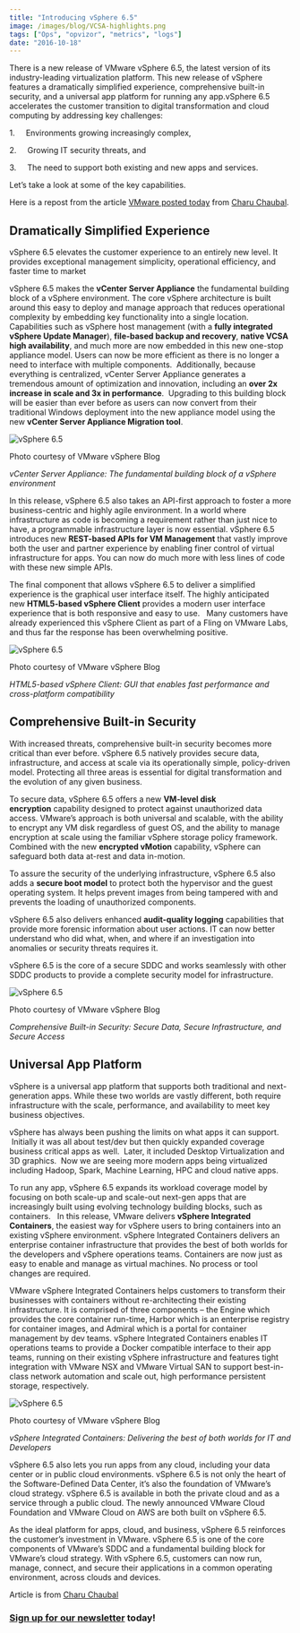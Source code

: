 ```yaml
---
title: "Introducing vSphere 6.5"
image: /images/blog/VCSA-highlights.png
tags: ["Ops", "opvizor", "metrics", "logs"]
date: "2016-10-18"
---
```


There is a new release of VMware vSphere 6.5, the latest version of its industry-leading virtualization platform. This new release of vSphere features a dramatically simplified experience, comprehensive built-in security, and a universal app platform for running any app.vSphere 6.5 accelerates the customer transition to digital transformation and cloud computing by addressing key challenges:

1.     Environments growing increasingly complex,

2.     Growing IT security threats, and

3.     The need to support both existing and new apps and services.

Let’s take a look at some of the key capabilities.

Here is a repost from the article [VMware posted today](https://blogs.vmware.com/vsphere/2016/10/introducing-vsphere-6-5.html) from [Charu Chaubal](https://blogs.vmware.com/vsphere/author/charu_chaubal).

## Dramatically Simplified Experience

vSphere 6.5 elevates the customer experience to an entirely new level. It provides exceptional management simplicity, operational efficiency, and faster time to market

vSphere 6.5 makes the **vCenter Server Appliance** the fundamental building block of a vSphere environment. The core vSphere architecture is built around this easy to deploy and manage approach that reduces operational complexity by embedding key functionality into a single location. Capabilities such as vSphere host management (with a **fully integrated vSphere Update Manager**), **file-based backup and recovery**, **native VCSA high availability**, and much more are now embedded in this new one-stop appliance model. Users can now be more efficient as there is no longer a need to interface with multiple components.  Additionally, because everything is centralized, vCenter Server Appliance generates a tremendous amount of optimization and innovation, including an **over 2x increase in scale and 3x in performance**.  Upgrading to this building block will be easier than ever before as users can now convert from their traditional Windows deployment into the new appliance model using the new **vCenter Server Appliance Migration tool**.

![vSphere 6.5](/images/blog/VCSA-highlights.png)

Photo courtesy of VMware vSphere Blog

_vCenter Server Appliance: The fundamental building block of a vSphere environment_

In this release, vSphere 6.5 also takes an API-first approach to foster a more business-centric and highly agile environment. In a world where infrastructure as code is becoming a requirement rather than just nice to have, a programmable infrastructure layer is now essential. vSphere 6.5 introduces new **REST-based APIs for VM Management** that vastly improve both the user and partner experience by enabling finer control of virtual infrastructure for apps. You can now do much more with less lines of code with these new simple APIs.

The final component that allows vSphere 6.5 to deliver a simplified experience is the graphical user interface itself. The highly anticipated new **HTML5-based vSphere Client** provides a modern user interface experience that is both responsive and easy to use.   Many customers have already experienced this vSphere Client as part of a Fling on VMware Labs, and thus far the response has been overwhelming positive.

![vSphere 6.5](/images/blog/H5.png)

Photo courtesy of VMware vSphere Blog

_HTML5-based vSphere Client: GUI that enables fast performance and cross-platform compatibility_

## Comprehensive Built-in Security

With increased threats, comprehensive built-in security becomes more critical than ever before. vSphere 6.5 natively provides secure data, infrastructure, and access at scale via its operationally simple, policy-driven model. Protecting all three areas is essential for digital transformation and the evolution of any given business.

To secure data, vSphere 6.5 offers a new **VM-level disk encryption** capability designed to protect against unauthorized data access. VMware’s approach is both universal and scalable, with the ability to encrypt any VM disk regardless of guest OS, and the ability to manage encryption at scale using the familiar vSphere storage policy framework. Combined with the new **encrypted vMotion** capability, vSphere can safeguard both data at-rest and data in-motion.

To assure the security of the underlying infrastructure, vSphere 6.5 also adds a **secure boot model** to protect both the hypervisor and the guest operating system. It helps prevent images from being tampered with and prevents the loading of unauthorized components.

vSphere 6.5 also delivers enhanced **audit-quality logging** capabilities that provide more forensic information about user actions. IT can now better understand who did what, when, and where if an investigation into anomalies or security threats requires it.

vSphere 6.5 is the core of a secure SDDC and works seamlessly with other SDDC products to provide a complete security model for infrastructure.

![vSphere 6.5](/images/blog/security.png)

Photo courtesy of VMware vSphere Blog

_Comprehensive Built-in Security: Secure Data, Secure Infrastructure, and Secure Access_

## Universal App Platform

vSphere is a universal app platform that supports both traditional and next-generation apps. While these two worlds are vastly different, both require infrastructure with the scale, performance, and availability to meet key business objectives.

vSphere has always been pushing the limits on what apps it can support.  Initially it was all about test/dev but then quickly expanded coverage business critical apps as well.  Later, it included Desktop Virtualization and 3D graphics.  Now we are seeing more modern apps being virtualized including Hadoop, Spark, Machine Learning, HPC and cloud native apps.

To run any app, vSphere 6.5 expands its workload coverage model by focusing on both scale-up and scale-out next-gen apps that are increasingly built using evolving technology building blocks, such as containers.   In this release, VMware delivers **vSphere Integrated Containers**, the easiest way for vSphere users to bring containers into an existing vSphere environment. vSphere Integrated Containers delivers an enterprise container infrastructure that provides the best of both worlds for the developers and vSphere operations teams. Containers are now just as easy to enable and manage as virtual machines. No process or tool changes are required.

VMware vSphere Integrated Containers helps customers to transform their businesses with containers without re-architecting their existing infrastructure. It is comprised of three components – the Engine which provides the core container run-time, Harbor which is an enterprise registry for container images, and Admiral which is a portal for container management by dev teams. vSphere Integrated Containers enables IT operations teams to provide a Docker compatible interface to their app teams, running on their existing vSphere infrastructure and features tight integration with VMware NSX and VMware Virtual SAN to support best-in-class network automation and scale out, high performance persistent storage, respectively.

![vSphere 6.5](/images/blog/VIC.png)

Photo courtesy of VMware vSphere Blog

_vSphere Integrated Containers: Delivering the best of both worlds for IT and Developers_

vSphere 6.5 also lets you run apps from any cloud, including your data center or in public cloud environments. vSphere 6.5 is not only the heart of the Software-Defined Data Center, it’s also the foundation of VMware’s cloud strategy. vSphere 6.5 is available in both the private cloud and as a service through a public cloud. The newly announced VMware Cloud Foundation and VMware Cloud on AWS are both built on vSphere 6.5.

As the ideal platform for apps, cloud, and business, vSphere 6.5 reinforces the customer’s investment in VMware. vSphere 6.5 is one of the core components of VMware’s SDDC and a fundamental building block for VMware’s cloud strategy. With vSphere 6.5, customers can now run, manage, connect, and secure their applications in a common operating environment, across clouds and devices.

Article is from [Charu Chaubal](https://blogs.vmware.com/vsphere/author/charu_chaubal)

### [Sign up for our newsletter](https://mediashower.com/ce2/43911/6/177) today!
